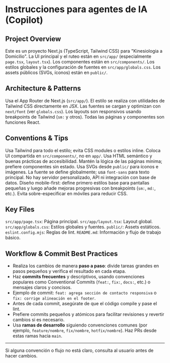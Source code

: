 # Instrucciones para agentes de IA (Copilot)

## Project Overview

Este es un proyecto Next.js (TypeScript, Tailwind CSS) para "Kinesiologia a Domicilio".
La UI principal y el ruteo están en `src/app/` (especialmente `page.tsx`, `layout.tsx`).
Los componentes están en `src/components/`.
Los estilos globales y la configuración de fuentes en `src/app/globals.css`.
Los assets públicos (SVGs, íconos) están en `public/`.

## Architecture & Patterns

Usa el App Router de Next.js (`src/app/`).
El estilo se realiza con utilidades de Tailwind CSS directamente en JSX.
Las fuentes se cargan y optimizan con `next/font` (ver `globals.css`).
Los layouts son responsivos usando breakpoints de Tailwind (`sm:` y otros).
Todas las páginas y componentes son funciones React.

## Conventions & Tips

Usa Tailwind para todo el estilo; evita CSS modules o estilos inline.
Coloca UI compartida en `src/components/`, no en `app/`.
Usa HTML semántico y buenas prácticas de accesibilidad.
Mantén la lógica de las páginas mínima; prefiere componentes sin estado.
Usa SVGs desde `public/` para íconos e imágenes.
La fuente se define globalmente; usa `font-sans` para texto principal.
No hay servidor personalizado, API ni integración con base de datos.
Diseño mobile-first: define primero estilos base para pantallas pequeñas y luego añade mejoras progresivas con breakpoints (`sm:`, `md:`, etc.). Evita sobre-especificar en móviles para reducir CSS.

## Key Files

`src/app/page.tsx`: Página principal.
`src/app/layout.tsx`: Layout global.
`src/app/globals.css`: Estilos globales y fuentes.
`public/`: Assets estáticos.
`eslint.config.mjs`: Reglas de lint.
`README.md`: Información y flujo de trabajo básico.

## Workflow & Commit Best Practices

- Realiza los cambios de manera **paso a paso**: divide tareas grandes en pasos pequeños y verifica el resultado en cada etapa.
- Haz **commits frecuentes** y descriptivos, usando convenciones populares como Conventional Commits (`feat:`, `fix:`, `docs:`, etc.) o mensajes claros y concisos.
- Ejemplo de commit: `feat: agrega sección de contacto responsiva` o `fix: corrige alineación en el footer`.
- Antes de cada commit, asegúrate de que el código compile y pase el lint.
- Prefiere commits pequeños y atómicos para facilitar revisiones y revertir cambios si es necesario.
- Usa **ramas de desarrollo** siguiendo convenciones comunes (por ejemplo, `feature/nombre`, `fix/nombre`, `hotfix/nombre`). Haz PRs desde estas ramas hacia `main`.

---

Si alguna convención o flujo no está claro, consulta al usuario antes de hacer cambios.
